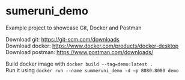 # sumeruni_demo

Example project to showcase Git, Docker and Postman

Download git:
https://git-scm.com/downloads</br>
Download docker:
https://www.docker.com/products/docker-desktop</br>
Download postman:
https://www.postman.com/downloads/</br>

Build docker image with
`docker build --tag=demo:latest .` </br>
Run it using `docker run --name summeruni_demo -d –p 8080:8080 demo`
